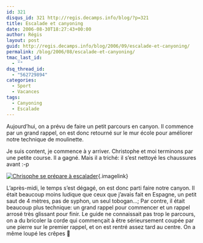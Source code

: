 ```yaml
---
id: 321
disqus_id: 321 http://regis.decamps.info/blog/?p=321
title: Escalade et canyoning
date: 2006-08-30T18:27:43+00:00
author: Régis
layout: post
guid: http://regis.decamps.info/blog/2006/09/escalade-et-canyoning/
permalink: /blog/2006/08/escalade-et-canyoning/
tmac_last_id:
  - ""
dsq_thread_id:
  - "562729894"
categories:
  - Sport
  - Vacances
tags:
  - Canyoning
  - Escalade
---
```

Aujourd’hui, on a prévu de faire un petit parcours en canyon. Il commence par un grand rappel, on est donc retourné sur le mur école pour améliorer notre technique de moulinette.

Je suis content, je commence à y arriver. Christophe et moi terminons par une petite course. Il a gagné. Mais il a triché: il s’est nettoyé les chaussures avant :-p

[<img id="image320" src="http://regis.decamps.info/blog/wp-content/uploads/2006/09/IMG_3353.thumbnail.JPG" alt="Chrisophe se prépare à  escalader" />](http://regis.decamps.info/blog/wp-content/uploads/2006/09/IMG_3353.JPG "Chrisophe se prépare à  escalader"){.imagelink}

L’après-midi, le temps s’est dégagé, on est donc parti faire notre canyon. Il était beaucoup moins ludique que ceux que j’avais fait en Espagne, un petit saut de 4 mètres, pas de syphon, un seul tobogan…; Par contre, il était beaucoup plus technique: un grand rappel pour commencer et un rappel arrosé très glissant pour finir. Le guide ne connaissait pas trop le parcours, on a du bricoler la corde qui commençait à être sérieursement coupée par une pierre sur le premier rappel, et on est rentré assez tard au centre. On a même loupé les crêpes 🙁
